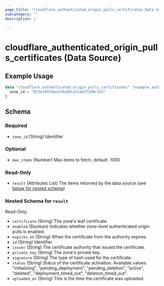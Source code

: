 ```yaml
---
page_title: "cloudflare_authenticated_origin_pulls_certificates Data Source - Cloudflare"
subcategory: ""
description: |-
  
---
```


# cloudflare_authenticated_origin_pulls_certificates (Data Source)



## Example Usage

```terraform
data "cloudflare_authenticated_origin_pulls_certificates" "example_authenticated_origin_pulls_certificates" {
  zone_id = "023e105f4ecef8ad9ca31a8372d0c353"
}
```

<!-- schema generated by tfplugindocs -->
## Schema

### Required

- `zone_id` (String) Identifier

### Optional

- `max_items` (Number) Max items to fetch, default: 1000

### Read-Only

- `result` (Attributes List) The items returned by the data source (see [below for nested schema](#nestedatt--result))

<a id="nestedatt--result"></a>
### Nested Schema for `result`

Read-Only:

- `certificate` (String) The zone's leaf certificate.
- `enabled` (Boolean) Indicates whether zone-level authenticated origin pulls is enabled.
- `expires_on` (String) When the certificate from the authority expires.
- `id` (String) Identifier
- `issuer` (String) The certificate authority that issued the certificate.
- `private_key` (String) The zone's private key.
- `signature` (String) The type of hash used for the certificate.
- `status` (String) Status of the certificate activation.
Available values: "initializing", "pending_deployment", "pending_deletion", "active", "deleted", "deployment_timed_out", "deletion_timed_out".
- `uploaded_on` (String) This is the time the certificate was uploaded.



